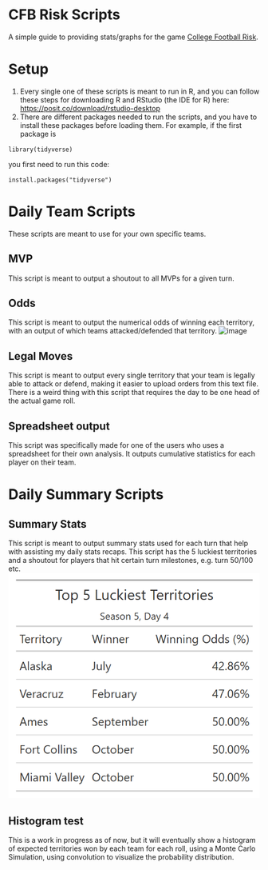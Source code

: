 # CFB Risk Scripts
A simple guide to providing stats/graphs for the game [College Football Risk](https://collegefootballrisk.com/).

# Setup
1. Every single one of these scripts is meant to run in R, and you can follow these steps for downloading R and RStudio (the IDE for R) here: https://posit.co/download/rstudio-desktop
2. There are different packages needed to run the scripts, and you have to install these packages before loading them. For example, if the first package is
```
library(tidyverse)
```
you first need to run this code: 
```
install.packages("tidyverse")
```
# Daily Team Scripts
These scripts are meant to use for your own specific teams. 
## MVP
This script is meant to output a shoutout to all MVPs for a given turn. 
## Odds
This script is meant to output the numerical odds of winning each territory, with an output of which teams attacked/defended that territory.
![image](https://github.com/user-attachments/assets/1483234f-9a53-4aa4-aac6-bf135e027b52)
## Legal Moves
This script is meant to output every single territory that your team is legally able to attack or defend, making it easier to upload orders from this text file. There is a weird thing with this script that requires the day to be one head of the actual game roll.
## Spreadsheet output
This script was specifically made for one of the users who uses a spreadsheet for their own analysis. It outputs cumulative statistics for each player on their team. 
# Daily Summary Scripts
## Summary Stats
This script is meant to output summary stats used for each turn that help with assisting my daily stats recaps. This script has the 5 luckiest territories and a shoutout for players that hit certain turn milestones, e.g. turn 50/100 etc.
![image](https://github.com/shen3340/CFB-Risk-Scripts/blob/321b3e6ae4ea39cde19c706c2344defa1f284702/Daily%20Summary%20Scripts/Images/5%20Luckiest%20Territories%20Season%205%2C%20Day%204.png)

## Histogram test
This is a work in progress as of now, but it will eventually show a histogram of expected territories won by each team for each roll, using a Monte Carlo Simulation, using convolution to visualize the probability distribution.






